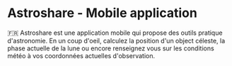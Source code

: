 # Astroshare - Mobile application

🇫🇷 Astroshare est une application mobile qui propose des outils pratique d'astronomie. En un coup d'oeil, calculez la position d'un object céleste, la phase actuelle de la lune ou encore renseignez vous sur les conditions météo à vos coordonnées actuelles d'observation.